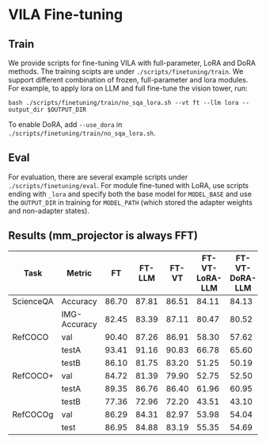 # VILA Fine-tuning

## Train

We provide scripts for fine-tuning VILA with full-parameter, LoRA and DoRA methods. The training scipts are under `./scripts/finetuning/train`. We support different combination of frozen, full-parameter and lora modules. For example, to apply lora on LLM and full fine-tune the vision tower, run:

```
bash ./scripts/finetuning/train/no_sqa_lora.sh --vt ft --llm lora --output_dir $OUTPUT_DIR
```

To enable DoRA, add `--use_dora` in `./scripts/finetuning/train/no_sqa_lora.sh`.

## Eval

For evaluation, there are several example scripts under `./scripts/finetuning/eval`. For module fine-tuned with LoRA, use scripts ending with `_lora` and specify both the base model for `MODEL_BASE` and use the `OUTPUT_DIR` in training for `MODEL_PATH` (which stored the adapter weights and non-adapter states).

## Results (mm_projector is always FFT)

| Task      | Metric       | FT       | FT-LLM | FT-VT | FT-VT-LoRA-LLM | FT-VT-DoRA-LLM | LoRA-VT-LoRA-LLM |
|-----------|--------------|----------|--------|-------|----------------|----------------|------------------|
| ScienceQA | Accuracy     | 86.70    | 87.81  | 86.51 |     84.11      |     84.13      | 84.41            |
|           | IMG-Accuracy | 82.45    | 83.39  | 87.11 |     80.47      |     80.52      | 81.06            |
| RefCOCO   | val          | 90.40    | 87.26  | 86.91 |     58.30      |     57.62      | 60.13            |
|           | testA        | 93.41    | 91.16  | 90.83 |     66.78      |     65.60      | 68.25            |
|           | testB        | 86.10    | 81.75  | 83.20 |     51.25      |     50.19      | 52.86            |
| RefCOCO+  | val          | 84.72    | 81.39  | 79.90 |     52.75      |     52.50      | 54.82            |
|           | testA        | 89.35    | 86.76  | 86.40 |     61.96      |     60.95      | 63.76            |
|           | testB        | 77.36    | 72.96  | 72.20 |     43.51      |     43.10      | 45.39            |
| RefCOCOg  | val          | 86.29    | 84.31  | 82.97 |     53.98      |     54.04      | 54.11            |
|           | test         | 86.95    | 84.88  | 83.19 |     55.35      |     54.69      | 54.66            |
